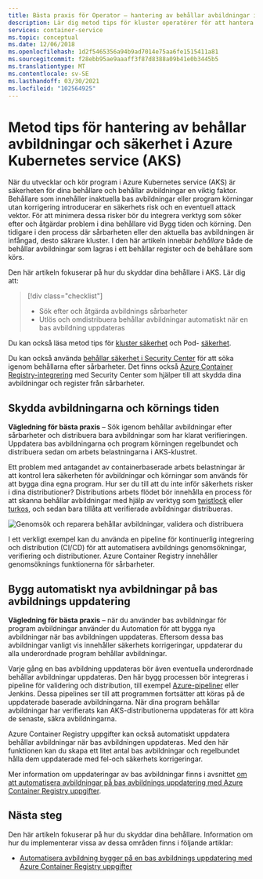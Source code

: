```yaml
---
title: Bästa praxis för Operator – hantering av behållar avbildningar i Azure Kubernetes Services (AKS)
description: Lär dig metod tips för kluster operatörer för att hantera och säkra behållar avbildningar i Azure Kubernetes service (AKS)
services: container-service
ms.topic: conceptual
ms.date: 12/06/2018
ms.openlocfilehash: 1d2f5465356a94b9ad7014e75aa6fe1515411a81
ms.sourcegitcommit: f28ebb95ae9aaaff3f87d8388a09b41e0b3445b5
ms.translationtype: MT
ms.contentlocale: sv-SE
ms.lasthandoff: 03/30/2021
ms.locfileid: "102564925"
---
```

# <a name="best-practices-for-container-image-management-and-security-in-azure-kubernetes-service-aks"></a>Metod tips för hantering av behållar avbildningar och säkerhet i Azure Kubernetes service (AKS)

När du utvecklar och kör program i Azure Kubernetes service (AKS) är säkerheten för dina behållare och behållar avbildningar en viktig faktor. Behållare som innehåller inaktuella bas avbildningar eller program körningar utan korrigering introducerar en säkerhets risk och en eventuell attack vektor. För att minimera dessa risker bör du integrera verktyg som söker efter och åtgärdar problem i dina behållare vid Bygg tiden och körning. Den tidigare i den process där sårbarheten eller den aktuella bas avbildningen är infångad, desto säkrare kluster. I den här artikeln innebär *behållare* både de behållar avbildningar som lagras i ett behållar register och de behållare som körs.

Den här artikeln fokuserar på hur du skyddar dina behållare i AKS. Lär dig att:

> [!div class="checklist"]
> * Sök efter och åtgärda avbildnings sårbarheter
> * Utlös och omdistribuera behållar avbildningar automatiskt när en bas avbildning uppdateras

Du kan också läsa metod tips för [kluster säkerhet][best-practices-cluster-security] och Pod- [säkerhet][best-practices-pod-security].

Du kan också använda [behållar säkerhet i Security Center][security-center-containers] för att söka igenom behållarna efter sårbarheter.  Det finns också [Azure Container Registry-integrering][security-center-acr] med Security Center som hjälper till att skydda dina avbildningar och register från sårbarheter.

## <a name="secure-the-images-and-run-time"></a>Skydda avbildningarna och körnings tiden

**Vägledning för bästa praxis** – Sök igenom behållar avbildningar efter sårbarheter och distribuera bara avbildningar som har klarat verifieringen. Uppdatera bas avbildningarna och program körningen regelbundet och distribuera sedan om arbets belastningarna i AKS-klustret.

Ett problem med antagandet av containerbaserade arbets belastningar är att kontrol lera säkerheten för avbildningar och körningar som används för att bygga dina egna program. Hur ser du till att du inte inför säkerhets risker i dina distributioner? Distributions arbets flödet bör innehålla en process för att skanna behållar avbildningar med hjälp av verktyg som [twistlock][twistlock] eller [turkos][aqua], och sedan bara tillåta att verifierade avbildningar distribueras.

![Genomsök och reparera behållar avbildningar, validera och distribuera](media/operator-best-practices-container-security/scan-container-images-simplified.png)

I ett verkligt exempel kan du använda en pipeline för kontinuerlig integrering och distribution (CI/CD) för att automatisera avbildnings genomsökningar, verifiering och distributioner. Azure Container Registry innehåller genomsöknings funktionerna för sårbarheter.

## <a name="automatically-build-new-images-on-base-image-update"></a>Bygg automatiskt nya avbildningar på bas avbildnings uppdatering

**Vägledning för bästa praxis** – när du använder bas avbildningar för program avbildningar använder du Automation för att bygga nya avbildningar när bas avbildningen uppdateras. Eftersom dessa bas avbildningar vanligt vis innehåller säkerhets korrigeringar, uppdaterar du alla underordnade program behållar avbildningar.

Varje gång en bas avbildning uppdateras bör även eventuella underordnade behållar avbildningar uppdateras. Den här bygg processen bör integreras i pipeline för validering och distribution, till exempel [Azure-pipeliner][azure-pipelines] eller Jenkins. Dessa pipelines ser till att programmen fortsätter att köras på de uppdaterade baserade avbildningarna. När dina program behållar avbildningar har verifierats kan AKS-distributionerna uppdateras för att köra de senaste, säkra avbildningarna.

Azure Container Registry uppgifter kan också automatiskt uppdatera behållar avbildningar när bas avbildningen uppdateras. Med den här funktionen kan du skapa ett litet antal bas avbildningar och regelbundet hålla dem uppdaterade med fel-och säkerhets korrigeringar.

Mer information om uppdateringar av bas avbildningar finns i avsnittet [om att automatisera avbildningar på bas avbildnings uppdatering med Azure Container Registry uppgifter][acr-base-image-update].

## <a name="next-steps"></a>Nästa steg

Den här artikeln fokuserar på hur du skyddar dina behållare. Information om hur du implementerar vissa av dessa områden finns i följande artiklar:

* [Automatisera avbildning bygger på en bas avbildnings uppdatering med Azure Container Registry uppgifter][acr-base-image-update]

<!-- EXTERNAL LINKS -->
[azure-pipelines]: /azure/devops/pipelines/
[twistlock]: https://www.twistlock.com/
[aqua]: https://www.aquasec.com/

<!-- INTERNAL LINKS -->
[best-practices-cluster-security]: operator-best-practices-cluster-security.md
[best-practices-pod-security]: developer-best-practices-pod-security.md
[acr-base-image-update]: ../container-registry/container-registry-tutorial-base-image-update.md
[security-center-containers]: ../security-center/container-security.md
[security-center-acr]: ../security-center/defender-for-container-registries-introduction.md